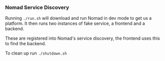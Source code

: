 ### Nomad Service Discovery


Running `./run.sh` will download and run Nomad in dev mode to get us a platform.
It then runs two instances of fake service, a frontend and a backend.

These are registered into Nomad's service discovery, the frontend uses this to find the backend.

To clean up run `./shutdown.sh` 